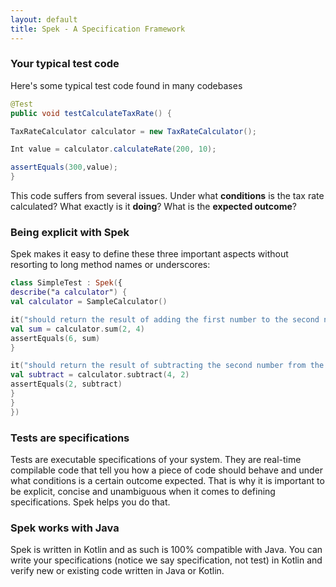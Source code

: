 ```yaml
---
layout: default
title: Spek - A Specification Framework
---
```


### Your typical test code
Here's some typical test code found in many codebases

```java
@Test
public void testCalculateTaxRate() {

TaxRateCalculator calculator = new TaxRateCalculator();

Int value = calculator.calculateRate(200, 10);

assertEquals(300,value);
}
```

This code suffers from several issues. Under what **conditions** is the tax rate calculated? What exactly is it **doing**? What is the **expected outcome**?


### Being explicit with Spek

Spek makes it easy to define these three important aspects without resorting to long method names or underscores:

```kotlin
class SimpleTest : Spek({
describe("a calculator") {
val calculator = SampleCalculator()

it("should return the result of adding the first number to the second number") {
val sum = calculator.sum(2, 4)
assertEquals(6, sum)
}

it("should return the result of subtracting the second number from the first number") {
val subtract = calculator.subtract(4, 2)
assertEquals(2, subtract)
}
}
})
```

### Tests are specifications

Tests are executable specifications of your system. They are real-time compilable code that tell you how a piece of code should behave and under what conditions is a certain
outcome expected. That is why it is important to be explicit, concise and unambiguous when it comes to defining specifications. Spek helps you do that.

### Spek works with Java

Spek is written in Kotlin and as such is 100% compatible with Java. You can write your specifications (notice we say specification, not test) in Kotlin and
verify new or existing code written in Java or Kotlin.
